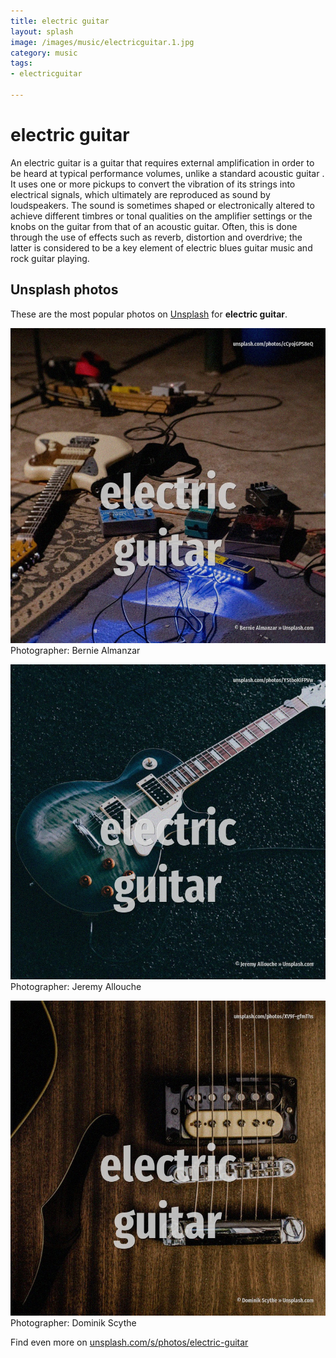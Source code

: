```yaml
---
title: electric guitar
layout: splash
image: /images/music/electricguitar.1.jpg
category: music
tags:
- electricguitar

---
```

# electric guitar

An electric guitar is a guitar that requires external amplification in order to be heard at typical 
performance volumes, unlike a standard acoustic guitar .
It uses one or more pickups to convert the vibration of its strings into electrical signals, which 
ultimately are reproduced as sound by loudspeakers.
 The sound is sometimes shaped or electronically altered to achieve different timbres or tonal 
qualities on the amplifier settings or the knobs on the guitar from that of an acoustic guitar.
Often, this is done through the use of effects such as reverb, distortion and overdrive; the latter 
is considered to be a key element of electric blues guitar music and rock guitar playing.

 
## Unsplash photos
These are the most popular photos on [Unsplash](https://unsplash.com) for **electric guitar**.
 
![electric guitar](/images/music/electricguitar.1.jpg)
Photographer:  Bernie Almanzar
 
![electric guitar](/images/music/electricguitar.2.jpg)
Photographer:  Jeremy Allouche
 
![electric guitar](/images/music/electricguitar.3.jpg)
Photographer:  Dominik Scythe
 
Find even more on [unsplash.com/s/photos/electric-guitar](https://unsplash.com/s/photos/electric-guitar)
 

